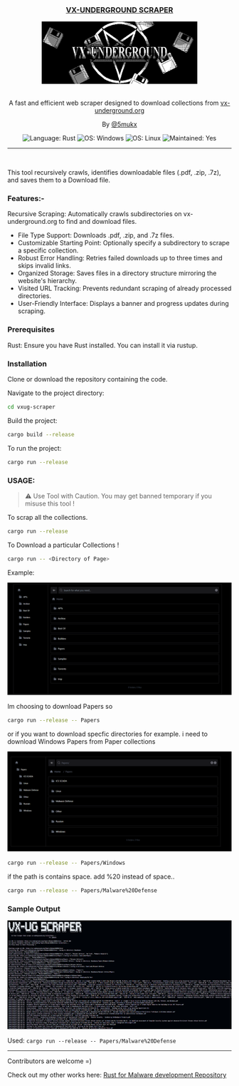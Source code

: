 <div align="center">

  <h3><a href="https://github.com/Whitecat18/vxug-scraper">VX-UNDERGROUND SCRAPER</a></h3>
  <img width="350px" src="./images/banner.png" alt="VX-Underground Scraper Logo" />
  <br><br>
  <p>A fast and efficient web scraper designed to download collections from <a href= "https://vx-underground.org" > vx-underground.org</a></p>
  <p>By <a href="https://x.com/5mukx">@5mukx</a></p>

  <img src="https://img.shields.io/badge/Language-Rust-orange" alt="Language: Rust" />
  <img src="https://img.shields.io/badge/OS-Windows-blue" alt="OS: Windows" />
  <img src="https://img.shields.io/badge/OS-Linux-white" alt="OS: Linux" />
  <img src="https://img.shields.io/badge/Maintained-Yes-green" alt="Maintained: Yes" />
  
</div>

-------
<br>

This tool recursively crawls, identifies downloadable files (.pdf, .zip, .7z), and saves them to a Download file.

### Features:-

Recursive Scraping: Automatically crawls subdirectories on vx-underground.org to find and download files.

* File Type Support: Downloads .pdf, .zip, and .7z files.
* Customizable Starting Point: Optionally specify a subdirectory to scrape a specific collection.
* Robust Error Handling: Retries failed downloads up to three times and skips invalid links.
* Organized Storage: Saves files in a directory structure mirroring the website's hierarchy.
* Visited URL Tracking: Prevents redundant scraping of already processed directories.
* User-Friendly Interface: Displays a banner and progress updates during scraping.

### Prerequisites

Rust: Ensure you have Rust installed. You can install it via rustup.


### Installation

Clone or download the repository containing the code.

Navigate to the project directory:

```bash
cd vxug-scraper
```

Build the project:

```bash
cargo build --release
```

To run the project: 

```bash
cargo run --release
```

### USAGE:

> ⚠️ Use Tool with Caution. You may get banned temporary if you misuse this tool !


To scrap all the collections. 

```bash
cargo run --release
```

To Download a particular Collections !

```bash
cargo run -- <Directory of Page>
```

Example: 

![vx-ug](./images/image.png)

Im choosing to download Papers so 

```bash
cargo run --release -- Papers
```

or if you want to download specfic directories for example. i need to download Windows Papers from Paper collections

![vx-ug-papers](./images/image-1.png)

```bash 
cargo run --release -- Papers/Windows
```

if the path is contains space. add %20 instead of space..

```bash
cargo run --release -- Papers/Malware%20Defense
```

### Sample Output

![Demo-1](./images/image-2.png)

Used: `cargo run --release -- Papers/Malware%20Defense`


-----

Contributors are welcome =) 

Check out my other works here: [Rust for Malware development Repository](https://github.com/Whitecat18/Rust-for-Malware-Development.git) 

